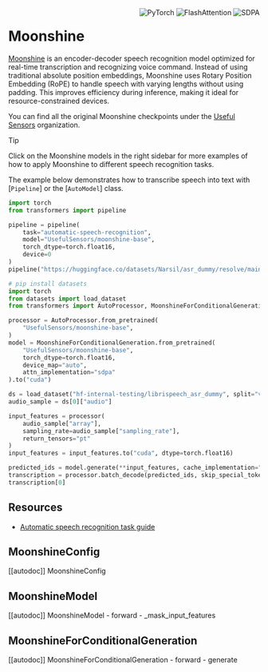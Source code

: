<!--Copyright 2025 The HuggingFace Team. All rights reserved.

Licensed under the Apache License, Version 2.0 (the "License"); you may not use this file except in compliance with
the License. You may obtain a copy of the License at

http://www.apache.org/licenses/LICENSE-2.0

Unless required by applicable law or agreed to in writing, software distributed under the License is distributed on
an "AS IS" BASIS, WITHOUT WARRANTIES OR CONDITIONS OF ANY KIND, either express or implied. See the License for the
specific language governing permissions and limitations under the License.

⚠️ Note that this file is in Markdown but contain specific syntax for our doc-builder (similar to MDX) that may not be
rendered properly in your Markdown viewer.

-->

<div style="float: right;">
    <div class="flex flex-wrap space-x-1">
          <img alt="PyTorch" src="https://img.shields.io/badge/PyTorch-DE3412?style=flat&logo=pytorch&logoColor=white">
          <img alt="FlashAttention" src="https://img.shields.io/badge/%E2%9A%A1%EF%B8%8E%20FlashAttention-eae0c8?style=flat">
          <img alt="SDPA" src="https://img.shields.io/badge/SDPA-DE3412?style=flat&logo=pytorch&logoColor=white">
    </div>
</div>

# Moonshine

[Moonshine](https://huggingface.co/papers/2410.15608) is an encoder-decoder speech recognition model optimized for real-time transcription and recognizing voice command. Instead of using traditional absolute position embeddings, Moonshine uses Rotary Position Embedding (RoPE) to handle speech with varying lengths without using padding. This improves efficiency during inference, making it ideal for resource-constrained devices.

You can find all the original Moonshine checkpoints under the [Useful Sensors](https://huggingface.co/UsefulSensors) organization.

> [!TIP]
> Click on the Moonshine models in the right sidebar for more examples of how to apply Moonshine to different speech recognition tasks.

The example below demonstrates how to transcribe speech into text with [`Pipeline`] or the [`AutoModel`] class.

<hfoptions id="usage">
<hfoption id="Pipeline">

```py
import torch
from transformers import pipeline

pipeline = pipeline(
    task="automatic-speech-recognition",
    model="UsefulSensors/moonshine-base",
    torch_dtype=torch.float16,
    device=0
)
pipeline("https://huggingface.co/datasets/Narsil/asr_dummy/resolve/main/mlk.flac")
```

</hfoption>
<hfoption id="AutoModel">

```py
# pip install datasets
import torch
from datasets import load_dataset
from transformers import AutoProcessor, MoonshineForConditionalGeneration

processor = AutoProcessor.from_pretrained(
    "UsefulSensors/moonshine-base",
)
model = MoonshineForConditionalGeneration.from_pretrained(
    "UsefulSensors/moonshine-base",
    torch_dtype=torch.float16,
    device_map="auto",
    attn_implementation="sdpa"
).to("cuda")

ds = load_dataset("hf-internal-testing/librispeech_asr_dummy", split="validation")
audio_sample = ds[0]["audio"]

input_features = processor(
    audio_sample["array"],
    sampling_rate=audio_sample["sampling_rate"],
    return_tensors="pt"
)
input_features = input_features.to("cuda", dtype=torch.float16)

predicted_ids = model.generate(**input_features, cache_implementation="static")
transcription = processor.batch_decode(predicted_ids, skip_special_tokens=True)
transcription[0]
```
</hfoption>
</hfoptions>

## Resources

- [Automatic speech recognition task guide](../tasks/asr)

## MoonshineConfig

[[autodoc]] MoonshineConfig

## MoonshineModel

[[autodoc]] MoonshineModel
    - forward
    - _mask_input_features

## MoonshineForConditionalGeneration

[[autodoc]] MoonshineForConditionalGeneration
    - forward
    - generate
